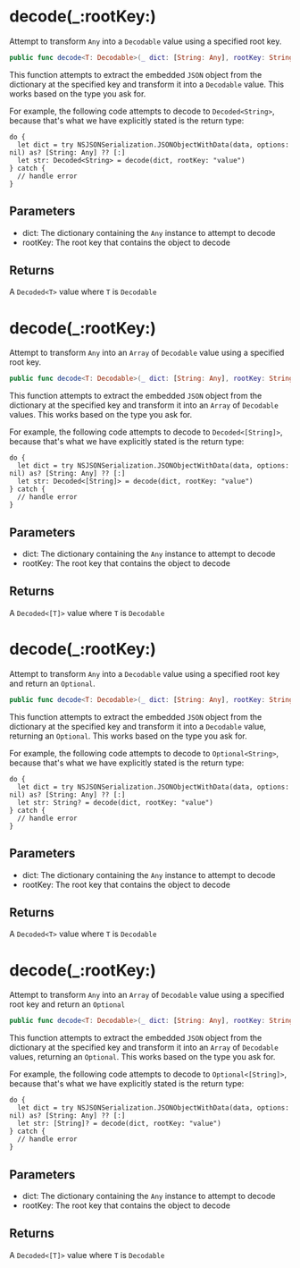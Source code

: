 # decode(\_:rootKey:)

Attempt to transform `Any` into a `Decodable` value using a specified
root key.

``` swift
public func decode<T: Decodable>(_ dict: [String: Any], rootKey: String) -> Decoded<T> where T == T.DecodedType 
```

This function attempts to extract the embedded `JSON` object from the
dictionary at the specified key and transform it into a `Decodable` value.
This works based on the type you ask for.

For example, the following code attempts to decode to `Decoded<String>`,
because that's what we have explicitly stated is the return type:

``` 
do {
  let dict = try NSJSONSerialization.JSONObjectWithData(data, options: nil) as? [String: Any] ?? [:]
  let str: Decoded<String> = decode(dict, rootKey: "value")
} catch {
  // handle error
}
```

## Parameters

  - dict: The dictionary containing the `Any` instance to attempt to decode
  - rootKey: The root key that contains the object to decode

## Returns

A `Decoded<T>` value where `T` is `Decodable`

# decode(\_:rootKey:)

Attempt to transform `Any` into an `Array` of `Decodable` value using a
specified root key.

``` swift
public func decode<T: Decodable>(_ dict: [String: Any], rootKey: String) -> Decoded<[T]> where T == T.DecodedType 
```

This function attempts to extract the embedded `JSON` object from the
dictionary at the specified key and transform it into an `Array` of
`Decodable` values. This works based on the type you ask for.

For example, the following code attempts to decode to `Decoded<[String]>`,
because that's what we have explicitly stated is the return type:

``` 
do {
  let dict = try NSJSONSerialization.JSONObjectWithData(data, options: nil) as? [String: Any] ?? [:]
  let str: Decoded<[String]> = decode(dict, rootKey: "value")
} catch {
  // handle error
}
```

## Parameters

  - dict: The dictionary containing the `Any` instance to attempt to decode
  - rootKey: The root key that contains the object to decode

## Returns

A `Decoded<[T]>` value where `T` is `Decodable`

# decode(\_:rootKey:)

Attempt to transform `Any` into a `Decodable` value using a specified
root key and return an `Optional`.

``` swift
public func decode<T: Decodable>(_ dict: [String: Any], rootKey: String) -> T? where T == T.DecodedType 
```

This function attempts to extract the embedded `JSON` object from the
dictionary at the specified key and transform it into a `Decodable` value,
returning an `Optional`. This works based on the type you ask for.

For example, the following code attempts to decode to `Optional<String>`,
because that's what we have explicitly stated is the return type:

``` 
do {
  let dict = try NSJSONSerialization.JSONObjectWithData(data, options: nil) as? [String: Any] ?? [:]
  let str: String? = decode(dict, rootKey: "value")
} catch {
  // handle error
}
```

## Parameters

  - dict: The dictionary containing the `Any` instance to attempt to decode
  - rootKey: The root key that contains the object to decode

## Returns

A `Decoded<T>` value where `T` is `Decodable`

# decode(\_:rootKey:)

Attempt to transform `Any` into an `Array` of `Decodable` value using a
specified root key and return an `Optional`

``` swift
public func decode<T: Decodable>(_ dict: [String: Any], rootKey: String) -> [T]? where T == T.DecodedType 
```

This function attempts to extract the embedded `JSON` object from the
dictionary at the specified key and transform it into an `Array` of
`Decodable` values, returning an `Optional`. This works based on the type you
ask for.

For example, the following code attempts to decode to `Optional<[String]>`,
because that's what we have explicitly stated is the return type:

``` 
do {
  let dict = try NSJSONSerialization.JSONObjectWithData(data, options: nil) as? [String: Any] ?? [:]
  let str: [String]? = decode(dict, rootKey: "value")
} catch {
  // handle error
}
```

## Parameters

  - dict: The dictionary containing the `Any` instance to attempt to decode
  - rootKey: The root key that contains the object to decode

## Returns

A `Decoded<[T]>` value where `T` is `Decodable`

